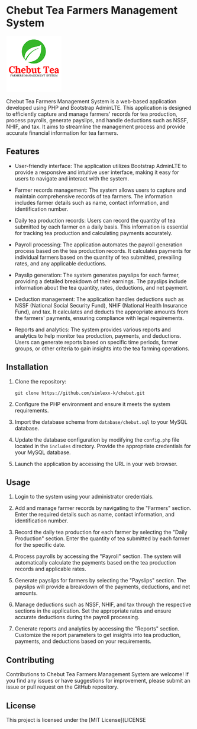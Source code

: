 # Chebut Tea Farmers Management System

![Logo](chebut.png)

Chebut Tea Farmers Management System is a web-based application developed using PHP and Bootstrap AdminLTE. This application is designed to efficiently capture and manage farmers' records for tea production, process payrolls, generate payslips, and handle deductions such as NSSF, NHIF, and tax. It aims to streamline the management process and provide accurate financial information for tea farmers.

## Features

- User-friendly interface: The application utilizes Bootstrap AdminLTE to provide a responsive and intuitive user interface, making it easy for users to navigate and interact with the system.

- Farmer records management: The system allows users to capture and maintain comprehensive records of tea farmers. The information includes farmer details such as name, contact information, and identification number.

- Daily tea production records: Users can record the quantity of tea submitted by each farmer on a daily basis. This information is essential for tracking tea production and calculating payments accurately.

- Payroll processing: The application automates the payroll generation process based on the tea production records. It calculates payments for individual farmers based on the quantity of tea submitted, prevailing rates, and any applicable deductions.

- Payslip generation: The system generates payslips for each farmer, providing a detailed breakdown of their earnings. The payslips include information about the tea quantity, rates, deductions, and net payment.

- Deduction management: The application handles deductions such as NSSF (National Social Security Fund), NHIF (National Health Insurance Fund), and tax. It calculates and deducts the appropriate amounts from the farmers' payments, ensuring compliance with legal requirements.

- Reports and analytics: The system provides various reports and analytics to help monitor tea production, payments, and deductions. Users can generate reports based on specific time periods, farmer groups, or other criteria to gain insights into the tea farming operations.

## Installation

1. Clone the repository:
   ```
   git clone https://github.com/simlexx-k/chebut.git
   ```

2. Configure the PHP environment and ensure it meets the system requirements.

3. Import the database schema from `database/chebut.sql` to your MySQL database.

4. Update the database configuration by modifying the `config.php` file located in the `includes` directory. Provide the appropriate credentials for your MySQL database.

5. Launch the application by accessing the URL in your web browser.

## Usage

1. Login to the system using your administrator credentials.

2. Add and manage farmer records by navigating to the "Farmers" section. Enter the required details such as name, contact information, and identification number.

3. Record the daily tea production for each farmer by selecting the "Daily Production" section. Enter the quantity of tea submitted by each farmer for the specific date.

4. Process payrolls by accessing the "Payroll" section. The system will automatically calculate the payments based on the tea production records and applicable rates.

5. Generate payslips for farmers by selecting the "Payslips" section. The payslips will provide a breakdown of the payments, deductions, and net amounts.

6. Manage deductions such as NSSF, NHIF, and tax through the respective sections in the application. Set the appropriate rates and ensure accurate deductions during the payroll processing.

7. Generate reports and analytics by accessing the "Reports" section. Customize the report parameters to get insights into tea production, payments, and deductions based on your requirements.

## Contributing

Contributions to Chebut Tea Farmers Management System are welcome! If you find any issues or have suggestions for improvement, please submit an issue or pull request on the GitHub repository.

## License

This project is licensed under the [MIT License](LICENSE
